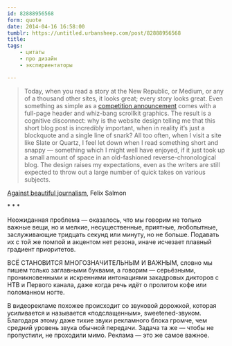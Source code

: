 ```yaml
---
id: 82888956568
form: quote
date: 2014-04-16 16:58:00
tumblr: https://untitled.urbansheep.com/post/82888956568
title: 
tags:
    - цитаты
    - про дизайн
    - экспириентаторы

---
```


<blockquote>
Today, when you read a story at the New Republic, or Medium, or any of a thousand other sites, it looks great; every story looks great. Even something as simple as a <a href="https://medium.com/p/4464774460d1/">competition announcement</a> comes with a full-page header and whiz-bang scrollkit graphics. The result is a cognitive disconnect: why is the website design telling me that this short blog post is incredibly important, when in reality it’s just a blockquote and a single line of snark? All too often, when I visit a site like Slate or Quartz, I feel let down when I read something short and snappy — something which I might well have enjoyed, if it just took up a small amount of space in an old-fashioned reverse-chronological blog. The design raises my expectations, even as the writers are still expected to throw out a large number of quick takes on various subjects.
</blockquote>

<p><a href="http://blogs.reuters.com/felix-salmon/2014/03/27/against-beautiful-journalism/">Against beautiful journalism</a>, Felix Salmon</p>

<p class="splitter">* * *</p>

<p>Неожиданная проблема — оказалось, что мы говорим не только важные вещи, но и мелкие, несущественные, приятные, любопытные, заслуживающие тридцать секунд или минуту, но не больше. Подавать их с той же помпой и акцентом нет резона, иначе исчезает плавный градиент приоритетов.</p>

<p>ВСЁ СТАНОВИТСЯ МНОГОЗНАЧИТЕЛЬНЫМ И ВАЖНЫМ, словно мы пишем только заглавными буквами, а говорим — серьёзными, проникновенными и искренними интонациями закадровых дикторов с НТВ и Первого канала, даже когда речь идёт о пролитом кофе или поломанном ногте.</p>

<p>В видеорекламе похожее происходит со звуковой дорожкой, которая усиливается и называется «подслащенным», sweetened-звуком. Благодаря этому даже тихие звуки рекламного блока громче, чем средний уровень звука обычной передачи. Задача та же — чтобы не пропустили, не проходили мимо. Реклама — это же самое важное.</p>
